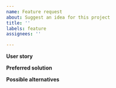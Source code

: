 ```yaml
---
name: Feature request
about: Suggest an idea for this project
title: ''
labels: feature
assignees: ''

---
```


**User story**

**Preferred solution**

**Possible alternatives**

<!-- Please add the `cell-atlas` issue label if you are a member of HuBMAP, KPMP, HTAN, SenNet, or other cell atlas project. -->